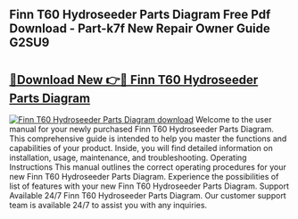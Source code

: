 ## Finn T60 Hydroseeder Parts Diagram Free Pdf Download - Part-k7f New Repair Owner Guide G2SU9

# <h2><a href="http://dftj75r.blite.top/?on=Finn+T60+Hydroseeder+Parts+Diagram">🔗Download New 👉🔴 Finn T60 Hydroseeder Parts Diagram</a></h2>

[![Finn T60 Hydroseeder Parts Diagram download](https://i.imgur.com/lujVjoI.png)](http://dftj75r.blite.top/?on=Finn+T60+Hydroseeder+Parts+Diagram)
Welcome to the user manual for your newly purchased Finn T60 Hydroseeder Parts Diagram. This comprehensive guide is intended to help you master the functions and capabilities of your product. Inside, you will find detailed information on installation, usage, maintenance, and troubleshooting. Operating Instructions This manual outlines the correct operating procedures for your new Finn T60 Hydroseeder Parts Diagram. Experience the possibilities of list of features with your new Finn T60 Hydroseeder Parts Diagram. Support Available 24/7 Finn T60 Hydroseeder Parts Diagram. Our customer support team is available 24/7 to assist you with any inquiries.
